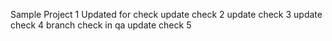 Sample Project 1
Updated for check
update check 2
update check 3
update check 4
branch check in qa
update check 5